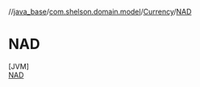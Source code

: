 //[java_base](../../../../index.md)/[com.shelson.domain.model](../../index.md)/[Currency](../index.md)/[NAD](index.md)

# NAD

[JVM]\
[NAD](index.md)
